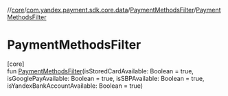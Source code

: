 //[core](../../../index.md)/[com.yandex.payment.sdk.core.data](../index.md)/[PaymentMethodsFilter](index.md)/[PaymentMethodsFilter](-payment-methods-filter.md)

# PaymentMethodsFilter

[core]\
fun [PaymentMethodsFilter](-payment-methods-filter.md)(isStoredCardAvailable: Boolean = true, isGooglePayAvailable: Boolean = true, isSBPAvailable: Boolean = true, isYandexBankAccountAvailable: Boolean = true)
